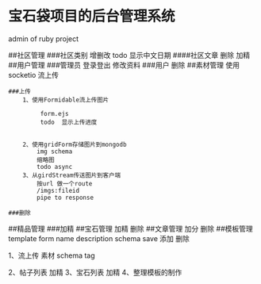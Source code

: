 # 宝石袋项目的后台管理系统
admin of ruby project


##社区管理
    ###社区类别
        增删改
        todo 显示中文日期
        ####社区文章
            删除
            加精
##用户管理
    ###管理员
        登录登出
        修改资料
    ###用户
        删除
##素材管理
    使用socketio 流上传


    ###上传
        1、使用Formidable流上传图片

             form.ejs
             todo  显示上传进度


        2、使用gridForm存储图片到mongodb
            img schema
            缩略图
            todo async
        3、从girdStream传送图片到客户端
            按url 做一个route
            /imgs:fileid
            pipe to response

    ###删除
##精品管理
    ###加精
##宝石管理
    加精
    删除
##文章管理
    加分
    删除
##模板管理
    template form
        name
        description
    schema
    save
    添加
    删除

1、流上传 素材
    schema tag

2、帖子列表
    加精
3、宝石列表
    加精
4、整理模板的制作
